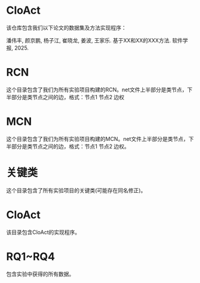 # CloAct
该仓库包含我们以下论文的数据集及方法实现程序：

潘伟丰, 颜京鹏, 杨子江, 崔晓龙, 姜波, 王家乐. 基于XX和XX的XXX方法. 软件学报, 2025.

# RCN
这个目录包含了我们为所有实验项目构建的RCN。net文件上半部分是类节点，下半部分是类节点之间的边，格式：节点1 节点2 边权

# MCN
这个目录包含了我们为所有实验项目构建的MCN。net文件上半部分是类节点，下半部分是类节点之间的边，格式：节点1 节点2 边权。

# 关键类
这个目录包含了所有实验项目的关键类(可能存在同名修正)。

# CloAct
该目录包含CloAct的实现程序。

# RQ1~RQ4
包含实验中获得的所有数据。

